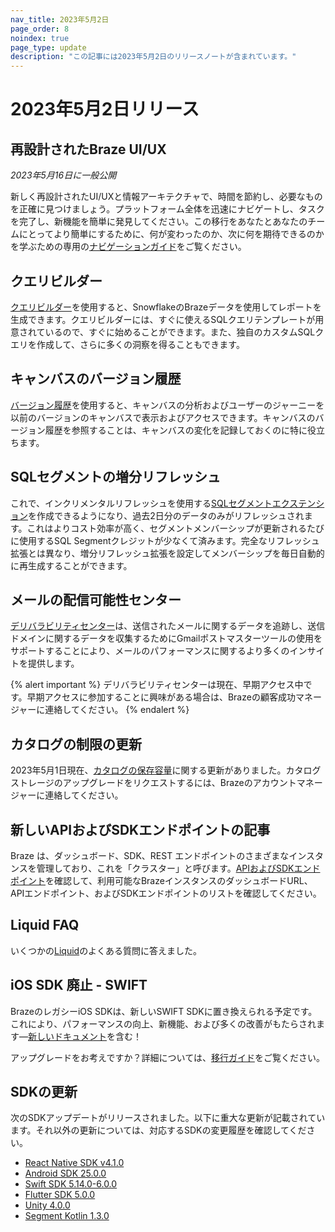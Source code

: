```yaml
---
nav_title: 2023年5月2日
page_order: 8
noindex: true
page_type: update
description: "この記事には2023年5月2日のリリースノートが含まれています。"
---
```


# 2023年5月2日リリース

## 再設計されたBraze UI/UX

_2023年5月16日に一般公開_

新しく再設計されたUI/UXと情報アーキテクチャで、時間を節約し、必要なものを正確に見つけましょう。プラットフォーム全体を迅速にナビゲートし、タスクを完了し、新機能を簡単に発見してください。この移行をあなたとあなたのチームにとってより簡単にするために、何が変わったのか、次に何を期待できるのかを学ぶための専用の[ナビゲーションガイド]({{site.baseurl}}/navigation)をご覧ください。

## クエリビルダー

[クエリビルダー]({{site.baseurl}}/user_guide/data_and_analytics/query_builder)を使用すると、SnowflakeのBrazeデータを使用してレポートを生成できます。クエリビルダーには、すぐに使えるSQLクエリテンプレートが用意されているので、すぐに始めることができます。また、独自のカスタムSQLクエリを作成して、さらに多くの洞察を得ることもできます。

## キャンバスのバージョン履歴

[バージョン履歴]({{site.baseurl}}/user_guide/engagement_tools/canvas/managing_canvases/canvas_version_history/)を使用すると、キャンバスの分析およびユーザーのジャーニーを以前のバージョンのキャンバスで表示およびアクセスできます。キャンバスのバージョン履歴を参照することは、キャンバスの変化を記録しておくのに特に役立ちます。

## SQLセグメントの増分リフレッシュ

これで、インクリメンタルリフレッシュを使用する[SQLセグメントエクステンション]({{site.baseurl}}/user_guide/engagement_tools/segments/sql_segments/)を作成できるようになり、過去2日分のデータのみがリフレッシュされます。これはよりコスト効率が高く、セグメントメンバーシップが更新されるたびに使用するSQL Segmentクレジットが少なくて済みます。完全なリフレッシュ拡張とは異なり、増分リフレッシュ拡張を設定してメンバーシップを毎日自動的に再生成することができます。

## メールの配信可能性センター

[デリバラビリティセンター]({{site.baseurl}}/user_guide/data_and_analytics/analytics/deliverability_center#deliverability-center)は、送信されたメールに関するデータを追跡し、送信ドメインに関するデータを収集するためにGmailポストマスターツールの使用をサポートすることにより、メールのパフォーマンスに関するより多くのインサイトを提供します。

{% alert important %}
デリバラビリティセンターは現在、早期アクセス中です。早期アクセスに参加することに興味がある場合は、Brazeの顧客成功マネージャーに連絡してください。
{% endalert %}

## カタログの制限の更新

2023年5月1日現在、[カタログの保存容量]({{site.baseurl}}/user_guide/personalization_and_dynamic_content/catalogs/catalog/#limits)に関する更新がありました。カタログストレージのアップグレードをリクエストするには、Brazeのアカウントマネージャーに連絡してください。

## 新しいAPIおよびSDKエンドポイントの記事

Braze は、ダッシュボード、SDK、REST エンドポイントのさまざまなインスタンスを管理しており、これを「クラスター」と呼びます。[APIおよびSDKエンドポイント]({{site.baseurl}}/user_guide/administrative/access_braze/sdk_endpoints)を確認して、利用可能なBrazeインスタンスのダッシュボードURL、APIエンドポイント、およびSDKエンドポイントのリストを確認してください。

## Liquid FAQ

いくつかの[Liquid]({{site.baseurl}}/user_guide/personalization_and_dynamic_content/liquid/faq/)のよくある質問に答えました。 

## iOS SDK 廃止 - SWIFT

BrazeのレガシーiOS SDKは、新しいSWIFT SDKに置き換えられる予定です。これにより、パフォーマンスの向上、新機能、および多くの改善がもたらされます—[新しいドキュメント](https://www.braze.com/docs/developer_guide/platform_integration_guides/swift/initial_sdk_setup/overview)を含む！

アップグレードをお考えですか？詳細については、[移行ガイド](https://braze-inc.github.io/braze-swift-sdk/documentation/braze/appboy-migration-guide/)をご覧ください。

## SDKの更新

次のSDKアップデートがリリースされました。以下に重大な更新が記載されています。それ以外の更新については、対応するSDKの変更履歴を確認してください。

- [React Native SDK v4.1.0](https://github.com/braze-inc/braze-react-native-sdk/blob/master/CHANGELOG.md)
- [Android SDK 25.0.0](https://github.com/braze-inc/braze-android-sdk/blob/master/CHANGELOG.md)
- [Swift SDK 5.14.0-6.0.0](https://github.com/braze-inc/braze-swift-sdk/blob/main/CHANGELOG.md#600)
- [Flutter SDK 5.0.0](https://pub.dev/packages/braze_plugin/changelog)
- [Unity 4.0.0](https://github.com/braze-inc/braze-unity-sdk/blob/master/CHANGELOG.md)
- [Segment Kotlin 1.3.0](https://github.com/braze-inc/braze-segment-kotlin/blob/main/CHANGELOG.md)
